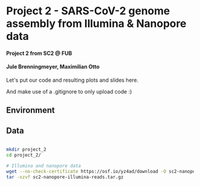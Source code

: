 # Project 2 - SARS-CoV-2 genome assembly from Illumina & Nanopore data
#### Project 2 from SC2 @ FUB
#### Jule Brenningmeyer, Maximilian Otto

Let's put our code and resulting plots and slides here.

And make use of a .gitignore to only upload code :)

## Environment

## Data

```bash

mkdir project_2
cd project_2/

# Illumina and nanopore data
wget --no-check-certificate https://osf.io/yz4ad/download -O sc2-nanopore-illumina-reads.tar.gz
tar -xzvf sc2-nanopore-illumina-reads.tar.gz


```

